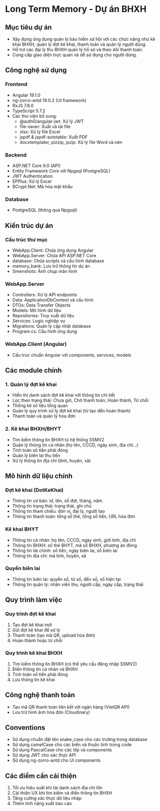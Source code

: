 # Long Term Memory - Dự án BHXH

## Mục tiêu dự án
- Xây dựng ứng dụng quản lý bảo hiểm xã hội với các chức năng như kê khai BHXH, quản lý đợt kê khai, thanh toán và quản lý người dùng.
- Hỗ trợ các đại lý thu BHXH quản lý hồ sơ và theo dõi thanh toán.
- Cung cấp giao diện trực quan và dễ sử dụng cho người dùng.

## Công nghệ sử dụng

### Frontend
- Angular 19.1.0
- ng-zorro-antd 19.0.2 (UI framework)
- RxJS 7.8.0
- TypeScript 5.7.2
- Các thư viện bổ sung:
  - @auth0/angular-jwt: Xử lý JWT
  - file-saver: Xuất và tải file
  - xlsx: Xử lý file Excel
  - jspdf & jspdf-autotable: Xuất PDF
  - docxtemplater, pizzip, jszip: Xử lý file Word và nén

### Backend
- ASP.NET Core 9.0 (API)
- Entity Framework Core với Npgsql (PostgreSQL)
- JWT Authentication
- EPPlus: Xử lý Excel
- BCrypt.Net: Mã hóa mật khẩu

### Database
- PostgreSQL (thông qua Npgsql)

## Kiến trúc dự án

### Cấu trúc thư mục
- WebApp.Client: Chứa ứng dụng Angular
- WebApp.Server: Chứa API ASP.NET Core
- database: Chứa scripts và cấu hình database
- memory_bank: Lưu trữ thông tin dự án
- Sreenshots: Ảnh chụp màn hình

### WebApp.Server
- Controllers: Xử lý API endpoints
- Data: ApplicationDbContext và cấu hình
- DTOs: Data Transfer Objects
- Models: Mô hình dữ liệu
- Repositories: Truy xuất dữ liệu
- Services: Logic nghiệp vụ
- Migrations: Quản lý cập nhật database
- Program.cs: Cấu hình ứng dụng

### WebApp.Client (Angular)
- Cấu trúc chuẩn Angular với components, services, models

## Các module chính

### 1. Quản lý đợt kê khai
- Hiển thị danh sách đợt kê khai với thông tin chi tiết
- Lọc theo trạng thái: Chưa gửi, Chờ thanh toán, Hoàn thành, Từ chối
- Thống kê số liệu tổng quan
- Quản lý quy trình xử lý đợt kê khai (từ tạo đến hoàn thành)
- Thanh toán và quản lý hóa đơn

### 2. Kê khai BHXH/BHYT
- Tìm kiếm thông tin BHXH từ hệ thống SSMV2
- Quản lý thông tin cá nhân (họ tên, CCCD, ngày sinh, địa chỉ...)
- Tính toán số tiền phải đóng
- Quản lý biên lai thu tiền
- Xử lý thông tin địa chỉ (tỉnh, huyện, xã)

## Mô hình dữ liệu chính

### Đợt kê khai (DotKeKhai)
- Thông tin cơ bản: id, tên, số đợt, tháng, năm
- Thông tin trạng thái: trạng thái, ghi chú
- Thông tin tham chiếu: đơn vị, đại lý, người tạo
- Thông tin thanh toán: tổng số thẻ, tổng số tiền, URL hóa đơn

### Kê khai BHYT
- Thông tin cá nhân: họ tên, CCCD, ngày sinh, giới tính, địa chỉ
- Thông tin BHXH: số thẻ BHYT, mã số BHXH, phương án đóng
- Thông tin tài chính: số tiền, ngày biên lai, số biên lai
- Thông tin địa chỉ: mã tỉnh, huyện, xã

### Quyển biên lai
- Thông tin biên lai: quyển số, từ số, đến số, số hiện tại
- Thông tin quản lý: nhân viên thu, người cấp, ngày cấp, trạng thái

## Quy trình làm việc

### Quy trình đợt kê khai
1. Tạo đợt kê khai mới
2. Gửi đợt kê khai để xử lý
3. Thanh toán (tạo mã QR, upload hóa đơn)
4. Hoàn thành hoặc từ chối

### Quy trình kê khai BHXH
1. Tìm kiếm thông tin BHXH (có thể yêu cầu đăng nhập SSMV2)
2. Điền thông tin cá nhân và BHXH
3. Tính toán số tiền phải đóng
4. Lưu thông tin kê khai

## Công nghệ thanh toán
- Tạo mã QR thanh toán liên kết với ngân hàng (VietQR API)
- Lưu trữ hình ảnh hóa đơn (Cloudinary)

## Conventions
- Sử dụng chuẩn đặt tên snake_case cho các trường trong database
- Sử dụng camelCase cho các biến và thuộc tính trong code
- Sử dụng PascalCase cho các lớp và components
- Sử dụng JWT cho xác thực API
- Sử dụng ng-zorro-antd cho UI components

## Các điểm cần cải thiện
1. Tối ưu hiệu suất khi tải danh sách địa chỉ lớn
2. Cải thiện UX khi tìm kiếm và điền thông tin BHXH
3. Tăng cường xác thực dữ liệu nhập
4. Thêm tính năng xuất báo cáo 